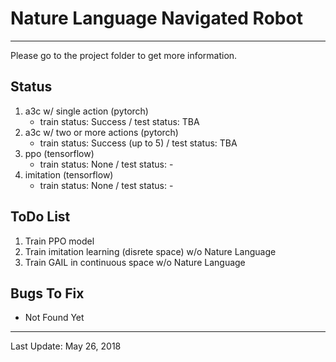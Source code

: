 # Nature Language Navigated Robot
---

Please go to the project folder to get more information.

## Status
1. a3c w/ single action (pytorch)
   - train status: Success / test status: TBA
2. a3c w/ two or more actions (pytorch)
   - train status: Success (up to 5) / test status: TBA
3. ppo (tensorflow)
   - train status: None / test status: -
4. imitation (tensorflow)
   - train status: None / test status: -

## ToDo List
1. Train PPO model
2. Train imitation learning (disrete space) w/o Nature Language
3. Train GAIL in continuous space w/o Nature Language

## Bugs To Fix
- Not Found Yet

---
Last Update: May 26, 2018